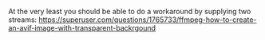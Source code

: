 At the very least you should be able to do a workaround by supplying two streams: https://superuser.com/questions/1765733/ffmpeg-how-to-create-an-avif-image-with-transparent-backrgound
